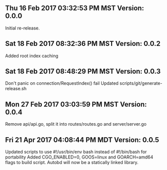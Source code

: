 ## Thu 16 Feb 2017 03:32:53 PM MST Version: 0.0.0
Initial re-release.

## Sat 18 Feb 2017 08:32:36 PM MST Version: 0.0.2
Added root index caching

## Sat 18 Feb 2017 08:48:29 PM MST Version: 0.0.3
Don't panic on connection/RequestIndex() fail
Updated scripts/git/generate-release.sh

## Mon 27 Feb 2017 03:03:59 PM MST Version: 0.0.4
Remove api/api.go, split it into routes/routes.go and server/server.go

## Fri 21 Apr 2017 04:08:44 PM MDT Version: 0.0.5
Updated scripts to use #!/usr/bin/env bash instead of #!/bin/bash for portability
Added CGO_ENABLED=0, GOOS=linux and GOARCH=amd64 flags to build script.
Autobd will now be a statically linked library.
